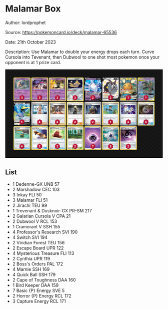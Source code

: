 # Malamar Box

Author: lordprophet

Source: <https://pokemoncard.io/deck/malamar-65536>

Date: 21th October 2023

Description: Use Malamar to double your energy drops each turn. Curve Cursola into Tevenant, then Dubwool to one shot most pokemon once your opponent is at 1 prize card.

![decklist](../../images/MEW/Malamar%20Box/1-%20Malamar%20Box.png)

## List

* 1 Dedenne-GX UNB 57
* 2 Marshadow CEC 103
* 3 Inkay FLI 50
* 3 Malamar FLI 51
* 2 Jirachi TEU 99
* 1 Trevenant & Dusknoir-GX PR-SM 217
* 2 Galarian Cursola V CPA 21
* 2 Dubwool V RCL 153
* 1 Cramorant V SSH 155
* 4 Professor's Research SVI 190
* 4 Switch SVI 194
* 2 Viridian Forest TEU 156
* 2 Escape Board UPR 122
* 4 Mysterious Treasure FLI 113
* 2 Cynthia UPR 119
* 2 Boss's Orders PAL 172
* 4 Marnie SSH 169
* 4 Quick Ball SSH 179
* 2 Cape of Toughness DAA 160
* 1 Bird Keeper DAA 159
* 7 Basic {P} Energy SVE 5
* 2 Horror {P} Energy RCL 172
* 3 Capture Energy RCL 171
